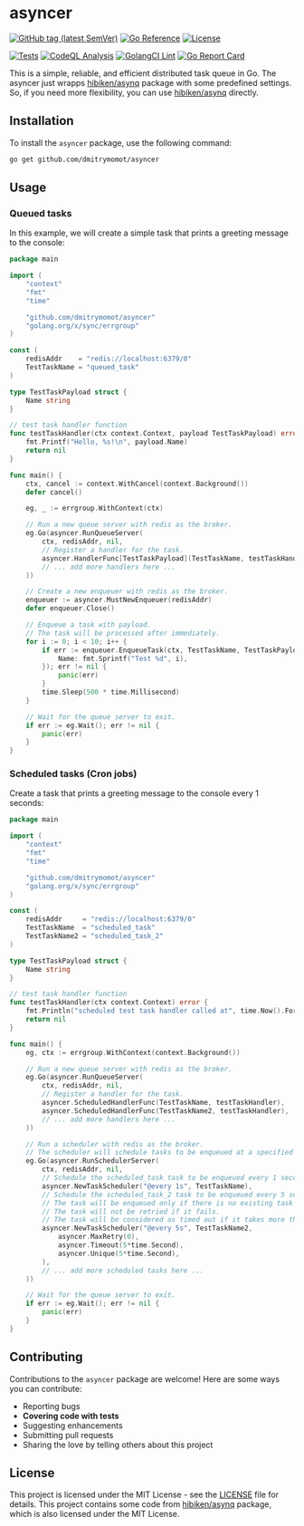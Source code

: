 # asyncer

[![GitHub tag (latest SemVer)](https://img.shields.io/github/tag/dmitrymomot/asyncer)](https://github.com/dmitrymomot/asyncer/tags)
[![Go Reference](https://pkg.go.dev/badge/github.com/dmitrymomot/asyncer.svg)](https://pkg.go.dev/github.com/dmitrymomot/asyncer)
[![License](https://img.shields.io/github/license/dmitrymomot/asyncer)](https://github.com/dmitrymomot/asyncer/blob/main/LICENSE)


[![Tests](https://github.com/dmitrymomot/asyncer/actions/workflows/tests.yml/badge.svg)](https://github.com/dmitrymomot/asyncer/actions/workflows/tests.yml)
[![CodeQL Analysis](https://github.com/dmitrymomot/asyncer/actions/workflows/codeql-analysis.yml/badge.svg)](https://github.com/dmitrymomot/asyncer/actions/workflows/codeql-analysis.yml)
[![GolangCI Lint](https://github.com/dmitrymomot/asyncer/actions/workflows/golangci-lint.yml/badge.svg)](https://github.com/dmitrymomot/asyncer/actions/workflows/golangci-lint.yml)
[![Go Report Card](https://goreportcard.com/badge/github.com/dmitrymomot/asyncer)](https://goreportcard.com/report/github.com/dmitrymomot/asyncer)

This is a simple, reliable, and efficient distributed task queue in Go.
The asyncer just wrapps [hibiken/asynq](https://github.com/hibiken/asynq) package with some predefined settings. So, if you need more flexibility, you can use [hibiken/asynq](https://github.com/hibiken/asynq) directly.

## Installation

To install the `asyncer` package, use the following command:

```bash
go get github.com/dmitrymomot/asyncer
```

## Usage

### Queued tasks

In this example, we will create a simple task that prints a greeting message to the console:

```go
package main

import (
	"context"
	"fmt"
	"time"

	"github.com/dmitrymomot/asyncer"
	"golang.org/x/sync/errgroup"
)

const (
	redisAddr    = "redis://localhost:6379/0"
	TestTaskName = "queued_task"
)

type TestTaskPayload struct {
	Name string
}

// test task handler function
func testTaskHandler(ctx context.Context, payload TestTaskPayload) error {
	fmt.Printf("Hello, %s!\n", payload.Name)
	return nil
}

func main() {
	ctx, cancel := context.WithCancel(context.Background())
	defer cancel()

	eg, _ := errgroup.WithContext(ctx)

	// Run a new queue server with redis as the broker.
	eg.Go(asyncer.RunQueueServer(
		ctx, redisAddr, nil,
		// Register a handler for the task.
		asyncer.HandlerFunc[TestTaskPayload](TestTaskName, testTaskHandler),
		// ... add more handlers here ...
	))

	// Create a new enqueuer with redis as the broker.
	enqueuer := asyncer.MustNewEnqueuer(redisAddr)
	defer enqueuer.Close()

	// Enqueue a task with payload.
	// The task will be processed after immediately.
	for i := 0; i < 10; i++ {
		if err := enqueuer.EnqueueTask(ctx, TestTaskName, TestTaskPayload{
			Name: fmt.Sprintf("Test %d", i),
		}); err != nil {
			panic(err)
		}
		time.Sleep(500 * time.Millisecond)
	}

	// Wait for the queue server to exit.
	if err := eg.Wait(); err != nil {
		panic(err)
	}
}
```

### Scheduled tasks (Cron jobs)

Create a task that prints a greeting message to the console every 1 seconds:

```go
package main

import (
	"context"
	"fmt"
	"time"

	"github.com/dmitrymomot/asyncer"
	"golang.org/x/sync/errgroup"
)

const (
	redisAddr     = "redis://localhost:6379/0"
	TestTaskName  = "scheduled_task"
	TestTaskName2 = "scheduled_task_2"
)

type TestTaskPayload struct {
	Name string
}

// test task handler function
func testTaskHandler(ctx context.Context) error {
	fmt.Println("scheduled test task handler called at", time.Now().Format(time.RFC3339))
	return nil
}

func main() {
	eg, ctx := errgroup.WithContext(context.Background())

	// Run a new queue server with redis as the broker.
	eg.Go(asyncer.RunQueueServer(
		ctx, redisAddr, nil,
		// Register a handler for the task.
		asyncer.ScheduledHandlerFunc(TestTaskName, testTaskHandler),
		asyncer.ScheduledHandlerFunc(TestTaskName2, testTaskHandler),
		// ... add more handlers here ...
	))

	// Run a scheduler with redis as the broker.
	// The scheduler will schedule tasks to be enqueued at a specified time.
	eg.Go(asyncer.RunSchedulerServer(
		ctx, redisAddr, nil,
		// Schedule the scheduled_task task to be enqueued every 1 seconds.
		asyncer.NewTaskScheduler("@every 1s", TestTaskName),
		// Schedule the scheduled_task_2 task to be enqueued every 5 seconds.
		// The task will be enqueued only if there is no existing task with the same name in the queue.
		// The task will not be retried if it fails.
        // The task will be considered as timed out if it takes more than 5 seconds to process.
		asyncer.NewTaskScheduler("@every 5s", TestTaskName2,
			asyncer.MaxRetry(0),
			asyncer.Timeout(5*time.Second),
			asyncer.Unique(5*time.Second),
		),
		// ... add more scheduled tasks here ...
	))

	// Wait for the queue server to exit.
	if err := eg.Wait(); err != nil {
		panic(err)
	}
}
```

## Contributing

Contributions to the `asyncer` package are welcome! Here are some ways you can contribute:

- Reporting bugs
- **Covering code with tests**
- Suggesting enhancements
- Submitting pull requests
- Sharing the love by telling others about this project

## License

This project is licensed under the MIT License - see the [LICENSE](https://github.com/dmitrymomot/asyncer/tree/main/LICENSE) file for details. This project contains some code from [hibiken/asynq](https://github.com/hibiken/asynq) package, which is also licensed under the MIT License.
